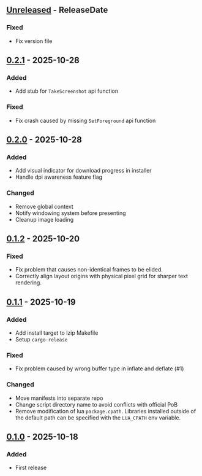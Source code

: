 <!-- next-header -->

## [Unreleased] - ReleaseDate

### Fixed

- Fix version file

## [0.2.1] - 2025-10-28

### Added

- Add stub for `TakeScreenshot` api function

### Fixed

- Fix crash caused by missing `SetForeground` api function

## [0.2.0] - 2025-10-28

### Added

- Add visual indicator for download progress in installer
- Handle dpi awareness feature flag

### Changed

- Remove global context
- Notify windowing system before presenting
- Cleanup image loading

## [0.1.2] - 2025-10-20

### Fixed

- Fix problem that causes non-identical frames to be elided.
- Correctly align layout origins with physical pixel grid for sharper text rendering.

## [0.1.1] - 2025-10-19

### Added

- Add install target to lzip Makefile
- Setup `cargo-release`

### Fixed

- Fix problem caused by wrong buffer type in inflate and deflate (#1)

### Changed

- Move manifests into separate repo
- Change script directory name to avoid conflicts with official PoB
- Remove modification of lua `package.cpath`. Libraries installed outside of the default path can be specified with the `LUA_CPATH` env variable.

## [0.1.0] - 2025-10-18

### Added

- First release

<!-- next-url -->

[Unreleased]: https://github.com/meehl/rusty-path-of-building/compare/v0.2.1...HEAD
[0.2.1]: https://github.com/meehl/rusty-path-of-building/compare/v0.2.0...v0.2.1
[0.2.0]: https://github.com/meehl/rusty-path-of-building/compare/v0.1.2...v0.2.0
[0.1.2]: https://github.com/meehl/rusty-path-of-building/compare/v0.1.1...v0.1.2
[0.1.1]: https://github.com/meehl/rusty-path-of-building/compare/v0.1.0...v0.1.1
[0.1.0]: https://github.com/meehl/rusty-path-of-building/releases/tag/v0.1.0
